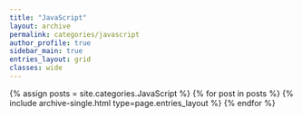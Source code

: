 ```yaml
---
title: "JavaScript"
layout: archive
permalink: categories/javascript
author_profile: true
sidebar_main: true
entries_layout: grid
classes: wide
---
```


{% assign posts = site.categories.JavaScript %} {% for post in posts %} {% include archive-single.html type=page.entries_layout
%} {% endfor %}
